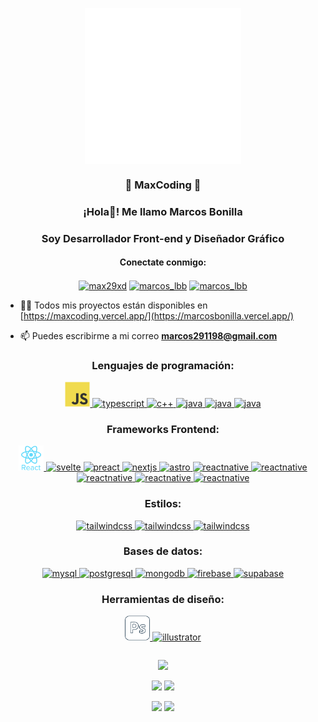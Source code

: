 <p align="center">
        <img align="center" width="250"
            src="https://github.com/Max29xD/cloud/blob/main/favicon.svg" />
        <h3 align="center"><strong>👾 MaxCoding 👾</strong></h3>
</p>
<h3 align="center"><strong>¡Hola👋! Me llamo Marcos Bonilla</strong></h3>  
<h3 align="center"><strong>Soy Desarrollador Front-end y Diseñador Gráfico</strong></h3>
<h4 align="center">Conectate conmigo:</h4>
<p align="center">
        <a href="https://linkedin.com/in/max29xd" target="blank"><img align="center"
                src="https://raw.githubusercontent.com/rahuldkjain/github-profile-readme-generator/master/src/images/icons/Social/linked-in-alt.svg"
                alt="max29xd" height="30" width="40" /></a>
        <a href="https://instagram.com/marcos_lbb" target="blank"><img align="center"
                src="https://raw.githubusercontent.com/rahuldkjain/github-profile-readme-generator/master/src/images/icons/Social/instagram.svg"
                alt="marcos_lbb" height="30" width="40" /></a>
        <a href="https://www.facebook.com/marcoslbb" target="blank"><img align="center"
                src="https://raw.githubusercontent.com/rahuldkjain/github-profile-readme-generator/master/src/images/icons/Social/facebook.svg"
                alt="marcos_lbb" height="30" width="40" /></a>      
</p>

- 👨‍💻 Todos mis proyectos están disponibles en [https://maxcoding.vercel.app/](https://marcosbonilla.vercel.app/)

- 📫 Puedes escribirme a mi correo **marcos291198@gmail.com**

<h3 align="center">Lenguajes de programación:</h3>
<p align="center">
    <a href="https://developer.mozilla.org/en-US/docs/Web/JavaScript" target="_blank" rel="noreferrer">
        <img src="https://raw.githubusercontent.com/devicons/devicon/master/icons/javascript/javascript-original.svg" alt="javascript" width="40" height="40" />
    </a>
    <a href="https://www.typescriptlang.org/" target="_blank" rel="noreferrer">
        <img src="https://www.vectorlogo.zone/logos/typescriptlang/typescriptlang-icon.svg" alt="typescript" width="40" height="40" />
    </a>    
    <a href="https://www.cplusplus.com/" target="_blank" rel="noreferrer">
        <img src="https://raw.githubusercontent.com/gilbarbara/logos/main/logos/c-plusplus.svg" alt="c++" width="40" height="40" />
    </a>
    <a href="https://www.java.com/" target="_blank" rel="noreferrer">
        <img src="https://www.vectorlogo.zone/logos/java/java-icon.svg" alt="java" width="40" height="40" />
    </a>
    <a href="https://www.python.org/" target="_blank" rel="noreferrer">
        <img src="https://www.vectorlogo.zone/util/preview.html?image=/logos/python/python-icon.svg" alt="java" width="40" height="40" />
    </a>
    <a href="https://dart.dev/" target="_blank" rel="noreferrer">
        <img src="https://www.vectorlogo.zone/util/preview.html?image=/logos/dartlang/dartlang-icon.svg" alt="java" width="40" height="40" />
    </a>
</p>

<h3 align="center">Frameworks Frontend:</h3>
<p align="center">
    <a href="https://reactjs.org/" target="_blank" rel="noreferrer">
        <img src="https://raw.githubusercontent.com/devicons/devicon/master/icons/react/react-original-wordmark.svg" alt="react" width="40" height="40" />
    </a>
    <a href="https://svelte.dev/" target="_blank" rel="noreferrer">
        <img src="https://upload.vectorlogo.zone/logos/sveltetechnology/images/fc06c9b6-d01c-4e1f-82be-557ad5f65d6e.svg" alt="svelte" width="40" height="40" />
    </a>
    <a href="https://preactjs.com/" target="_blank" rel="noreferrer">
        <img src="https://brandeps.com/logo-download/P/Preact-logo-vector-01.svg" alt="preact" width="40" height="40" />
    </a>
    <a href="https://nextjs.org/" target="_blank" rel="noreferrer">
        <img src="https://upload.vectorlogo.zone/logos/nextjs/images/60eff509-53dd-4280-92e7-7318fa02e934.svg" alt="nextjs" width="40" height="40" />
    </a>
    <a href="https://astro.build/" target="_blank" rel="noreferrer">
        <img src="https://raw.githubusercontent.com/bestofjs/bestofjs-webui/77fb2b35443d2532c65aee684919a7b6b60e76f9/public/logos/astro.svg" alt="astro" width="40" height="40" />
    </a>
    <a href="https://reactnative.dev/" target="_blank" rel="noreferrer">
        <img src="https://upload.vectorlogo.zone/logos/reactnativedev/images/199b2976-954e-4e42-8d79-12a784e2cdf9.svg" alt="reactnative" width="40" height="40" />
    </a>
    <a href="https://qwik.builder.io/" target="_blank" rel="noreferrer">
        <img src="https://icon.icepanel.io/Technology/svg/Qwik.svg" alt="reactnative" width="40" height="40" />
    </a>
    <a href="https://tauri.app/" target="_blank" rel="noreferrer">
        <img src="https://raw.githubusercontent.com/detain/svg-logos/af43b58bee054f40b2c215d97b983d03b190f0d4/svg/t/tauri-1.svg" alt="reactnative" width="40" height="40" />
    </a>
    <a href="https://www.electronjs.org/es/" target="_blank" rel="noreferrer">
        <img src="https://www.vectorlogo.zone/util/preview.html?image=/logos/electronjs/electronjs-icon.svg" alt="reactnative" width="40" height="40" />
    </a>
    <a href="https://flutter.dev" target="_blank" rel="noreferrer">
        <img src="https://www.vectorlogo.zone/util/preview.html?image=/logos/flutterio/flutterio-icon.svg" alt="reactnative" width="40" height="40" />
    </a>
</p>

<h3 align="center">Estilos:</h3>
<p align="center">
    <a href="https://developer.mozilla.org/es/docs/Web/CSS" target="_blank" rel="noreferrer">
        <img src="https://www.vectorlogo.zone/util/preview.html?image=/logos/w3_css/w3_css-icon.svg" alt="tailwindcss" width="40" height="40" />
    </a>
    <a href="https://sass-lang.com/" target="_blank" rel="noreferrer">
        <img src="https://www.vectorlogo.zone/util/preview.html?image=/logos/sass-lang/sass-lang-icon.svg" alt="tailwindcss" width="40" height="40" />
    </a>
    <a href="https://tailwindcss.com/" target="_blank" rel="noreferrer">
        <img src="https://www.vectorlogo.zone/logos/tailwindcss/tailwindcss-icon.svg" alt="tailwindcss" width="40" height="40" />
    </a>
</p>

<h3 align="center">Bases de datos:</h3>
<p align="center">
    <a href="https://mysql.com/" target="_blank" rel="noreferrer">
        <img src="https://www.vectorlogo.zone/logos/mysql/mysql-icon.svg" alt="mysql" width="40" height="40" />
    </a>
    <a href="https://postgresql.org/" target="_blank" rel="noreferrer">
        <img src="https://www.vectorlogo.zone/logos/postgresql/postgresql-icon.svg" alt="postgresql" width="40" height="40" />
    </a>
    <a href="https://mongodb.com/es/" target="_blank" rel="noreferrer">
        <img src="https://www.vectorlogo.zone/logos/mongodb/mongodb-icon.svg" alt="mongodb" width="40" height="40" />
    </a>
    <a href="https://firebase.google.com/" target="_blank" rel="noreferrer">
        <img src="https://www.vectorlogo.zone/logos/firebase/firebase-icon.svg" alt="firebase" width="40" height="40" />
    </a>
    <a href="https://supabase.io/" target="_blank" rel="noreferrer">
        <img src="https://www.vectorlogo.zone/logos/supabase/supabase-icon.svg" alt="supabase" width="40" height="40" />
    </a>
</p>

<h3 align="center">Herramientas de diseño:</h3>
<p align="center">
    <a href="https://www.photoshop.com/en" target="_blank" rel="noreferrer">
        <img src="https://raw.githubusercontent.com/devicons/devicon/master/icons/photoshop/photoshop-line.svg" alt="photoshop" width="40" height="40" />
    </a>
    <a href="https://www.adobe.com/in/products/illustrator.html" target="_blank" rel="noreferrer">
        <img src="https://www.vectorlogo.zone/logos/adobe_illustrator/adobe_illustrator-icon.svg" alt="illustrator" width="40" height="40" />
    </a>
</p>

<table><tr>
<table><tr>

<p align="center">
  <img src="http://github-profile-summary-cards.vercel.app/api/cards/profile-details?username=Max29xD&theme=midnight_purple" />
</p>
<p align="center">
  <img src="http://github-profile-summary-cards.vercel.app/api/cards/stats?username=Max29xD&theme=midnight_purple" style="display: inline-block;" />
  <img src="http://github-profile-summary-cards.vercel.app/api/cards/productive-time?username=Max29xD&theme=midnight_purple&utcOffset=8" style="display: inline-block;" />
</p>
<p align="center">
  <img src="http://github-profile-summary-cards.vercel.app/api/cards/repos-per-language?username=Max29xD&theme=midnight_purple" style="display: inline-block;" />
  <img src="http://github-profile-summary-cards.vercel.app/api/cards/most-commit-language?username=Max29xD&theme=midnight_purple" style="display: inline-block;" />
</p>
